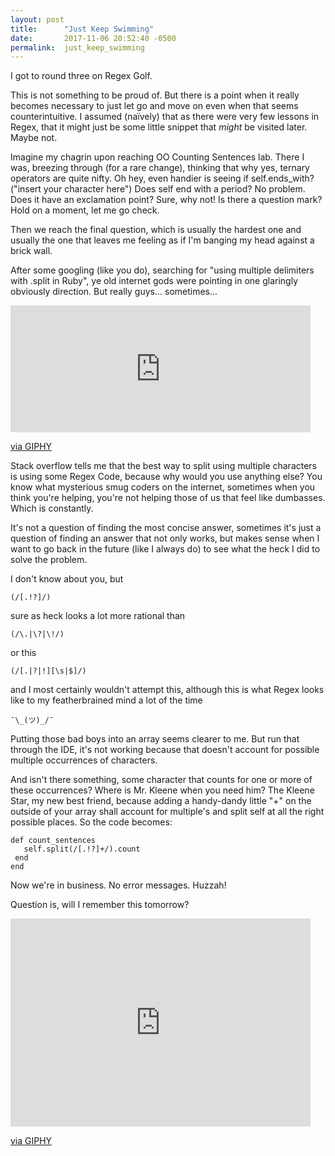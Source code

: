 ```yaml
---
layout: post
title:      "Just Keep Swimming"
date:       2017-11-06 20:52:40 -0500
permalink:  just_keep_swimming
---
```



I got to round three on Regex Golf. 

This is not something to be proud of. But there is a point when it really becomes necessary to just let go and move on even when that seems counterintuitive. I assumed (naïvely) that as there were very few lessons in Regex, that it might just be some little snippet that *might* be visited later. Maybe not. 

Imagine my chagrin upon reaching OO Counting Sentences lab. There I was, breezing through (for a rare change), thinking that why yes, ternary operators are quite nifty. Oh hey, even handier is seeing if self.ends_with?("insert your character here")  Does self end with a period? No problem. Does it have an exclamation point? Sure, why not! Is there a question mark? Hold on a moment, let me go check. 

Then we reach the final question, which is usually the hardest one and usually the one that leaves me feeling as if I'm banging my head against a brick wall.  

After some googling (like you do), searching for "using multiple delimiters with .split in Ruby", ye old internet gods were pointing in one glaringly obviously direction. But really guys... sometimes...

<iframe src="https://giphy.com/embed/PtQrzJUJ7Q9d6" width="480" height="203" frameBorder="0" class="giphy-embed" allowFullScreen></iframe><p><a href="https://giphy.com/gifs/the-sandlot-youre-killing-me-smalls-PtQrzJUJ7Q9d6">via GIPHY</a></p>


Stack overflow tells me that the best way to split using multiple characters is using some Regex Code, because why would you use anything else? You know what mysterious smug coders on the internet, sometimes when you think you're helping, you're not helping those of us that feel like dumbasses. Which is constantly. 

It's not a question of finding the most concise answer, sometimes it's just a question of finding an answer that not only works, but makes sense when I want to go back in the future (like I always do) to see what the heck I did to solve the problem. 

I don't know about you, but 
```
(/[.!?]/)
```

sure as heck looks a lot more rational than 

```
(/\.|\?|\!/)

```

or this

```
(/[.|?|!][\s|$]/)

```

and I most certainly wouldn't attempt this, although this is what Regex looks like to my featherbrained mind a lot of the time

```
¯\_(ツ)_/¯ 
```

Putting those bad boys into an array seems clearer to me. But run that through the IDE, it's not working because that doesn't account for possible multiple occurrences of characters. 

And isn't there something, some character that counts for one or more of these occurrences? Where is Mr. Kleene when you need him? The Kleene Star, my new best friend, because adding a handy-dandy little "+" on the outside of your array shall account for multiple's and split self at all the right possible places. So the code becomes:

 ```
 def count_sentences
    self.split(/[.!?]+/).count
  end
end

```

Now we're in business. No error messages. Huzzah! 

Question is, will I remember this tomorrow? 

<iframe src="https://giphy.com/embed/720g7C1jz13wI" width="480" height="333" frameBorder="0" class="giphy-embed" allowFullScreen></iframe><p><a href="https://giphy.com/gifs/harry-potter-idk-shrug-720g7C1jz13wI">via GIPHY</a></p>


